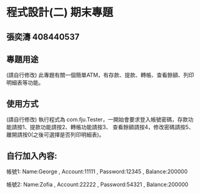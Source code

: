 # 程式設計(二) 期末專題
## 張奕濤 408440537

## 專題用途
(請自行修改) 此專題有關一個簡單ATM，有存款、提款、轉帳、查看餘額、列印明細表等功能。

## 使用方式
(請自行修改) 執行程式為 com.fju.Tester，一開始會要求登入帳號密碼，存款功能請按1、提款功能請按2、轉帳功能請按3、
查看餘額請按4，修改密碼請按5、離開請按0(之後可選擇是否列印明細表)。

## 自行加入內容:
帳號1:
Name:George , Account:11111 , Password:12345 , Balance:200000

帳號2:
Name:Zofia , Account:22222 , Password:54321 , Balance:200000